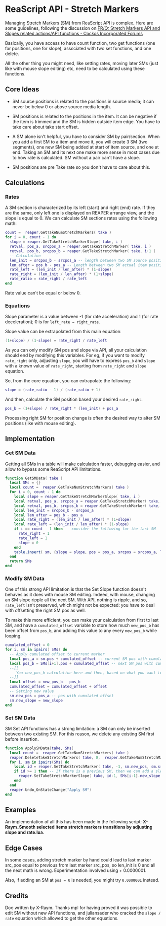 # ReaScript API - Stretch Markers

Managing Stretch Markers (SM) from ReaScript API is complex. Here are some guidelines, following the discussion on [FR/Q: Stretch Markers API and Slopes related actions/API functions - Cockos Incorporated Forums](https://forum.cockos.com/showthread.php?t=248801)

Basically, you have access to have count function, two get functions (one for positions, one for slope), associated with two set functions, and one delete.

All the other thing you might need, like setting rates, moving later SMs (just like with mouse slope editing) etc, need to be calculated using these functions.

## Core Ideas

- SM source positions is related to the positions in source media; it can never be below 0 or above source media length.
- SM positions is related to the positions in the item. It can be negative if the item is trimmed and the SM is hidden outside item edge. You have to take care about take start offset.
- A SM alone isn't helpful, you have to consider SM by pair/section. When you add a first SM to a item and move it, you will create 3 SM (two segments), one new SM being added at start of item source, and one at end. Taking an SM and its next one make more sense in most cases due to how rate is calculated. SM without a pair can't have a slope.

- SM positions are pre Take rate so you don't have to care about this.

## Calculations

### Rates

A SM section is characterized by its left (start) and right (end) rate. If they are the same, only left one is displayed on REAPER arrange view, and the slope is equal to 0. We can calculate SM sections rates using the following math:

```lua
count =  reaper.GetTakeNumStretchMarkers( take )
for i = 0, count - 1 do
  slope = reaper.GetTakeStretchMarkerSlope( take, i )
  retval, pos_a, srcpos_a = reaper.GetTakeStretchMarker( take, i )
  retval, pos_b, srcpos_b = reaper.GetTakeStretchMarker( take, i+1 )
  -- Calculation
  len_init = srcpos_b - srcpos_a -- length between two SM source positions
  len_after = pos_b - pos_a -- Length between two SM actual item positions
  rate_left = (len_init / len_after) * (1-slope)
  rate_right = (len_init / len_after) * (1+slope)
  rate_ratio = rate_right / rate_left
end
```

Rate value can't be equal or below 0.

### Equations

Slope parameter is a value between -1 (for rate acceleration) and 1 (for rate deceleration); 0 is for `left_rate = right_rate`.

Slope value can be extrapolated from this main equation:

```lua
(1+slope) / (1-slope) = rate_right / rate_left
```

As you can only modify SM pos and slope via API, all your calculation should end by modifying this variables. For eg, if you want to modify `rate_right` only, adjusting `slope`, you will have to express `pos_b` and `slope` with a known value of `rate_right`, starting from `rate_right` and `slope` equation. 

So, from the core equation, you can extrapolate the following:

```lua
slope = (rate_ratio - 1) / (rate_ratio + 1)
```

And then, calculate the SM position based your desired `rate_right`.

```lua
pos_b = (1+slope) / rate_right * (len_init) + pos_a
```

Processing right SM for position change is often the desired way to alter SM positions (like with mouse editing).

## Implementation

### Get SM Data

Getting all SMs in a table will make calculation faster, debugging easier, and allow to bypass some ReaScript API limitations.

```lua
function GetSMData( take )
  local SMs = {}
  local count =  reaper.GetTakeNumStretchMarkers( take )
  for i = 0, count - 1 do
    local slope = reaper.GetTakeStretchMarkerSlope( take, i )
    local retval, pos_a, srcpos_a = reaper.GetTakeStretchMarker( take, i )
    local retval, pos_b, srcpos_b = reaper.GetTakeStretchMarker( take, i+1 )
    local len_init = srcpos_b - srcpos_a
    local len_after = pos_b - pos_a
    local rate_right = (len_init / len_after) * (1+slope)
    local rate_left = (len_init / len_after) * (1-slope)
    if i == count - 1 then -- consider the following for the last SM
      rate_right = 1
      rate_left = 1
      slope = 0
    end
    table.insert( sm, {slope = slope, pos = pos_a, srcpos = srcpos_a, len_init = len_init, len_after = len_after, rate_right = rate_right, rate_left = rate_left})
  end
  return SMs
end
```

### Modify SM Data

One of this strong API limitation is that the Set Slope function doesn't behaves as it does with mouse SM editing. Indeed, with mouse, changing an SM slope ripple all the next SM. With API, nothing is ripple, and so, `rate_left` isn't preserved, which might not be expected: you have to deal with offsetting the right SM pos as well.

To make this more efficient, you can make your calculation from first to last SM, and have a `cumulated_offset` variable to store how much `new_pos_b` has been offset from `pos_b`, and adding this value to any every `new_pos_b` while looping.

```lua
cumulated_offset = 0
for i, sm in ipairs( SMs) do
  -- Apply cumulated offset to current marker
  local pos_a = sm.pos + cumulated_offset -- current SM pos with cumulated offset
  local pos_b = SMs[i+1].pos + cumulated_offset -- next SM pos with cumulated offset
  --[[ 
     You new_pos_b calculation here and then, based on what you want to achieve
  --]]
  local offset = new_pos_b - pos_b
  cumulated_offset = cumulated_offset + offset
  -- Setting new value
  sm.new_pos = pos_a -- pos with cumulated offset
  sm.new_slope = new_slope
end
```

### Set SM Data

SM Set API functions has a strong limitation: a SM can only be inserted between two existing SM. For this reason, we delete any existing SM first before insertion.

```lua
function ApplySMData(take, SMs)
  local count =  reaper.GetTakeNumStretchMarkers( take )
  reaper.DeleteTakeStretchMarkers( take, 0,  reaper.GetTakeNumStretchMarkers( take ) ) -- Remove existing SM
  for i, sm in ipairs(SMs) do
    local id = reaper.SetTakeStretchMarker( take, -1, sm.new_pos, sm.srcpos ) -- .new_pos value
    if id >= 1 then -- If there is a previous SM, then we can add a slope to the previous marker
      reaper.SetTakeStretchMarkerSlope( take, id-1, SMs[i-1].new_slope ) -- .new_slope value.
    end
  end
  reaper.Undo_OnStateChange("Apply SM")
end
```

## Examples

An implementation of all this has been made in the following script: **X-Raym_Smooth selected items stretch markers transitions by adjusting slope and rate.lua**.

## Edge Cases

In some cases, adding stretch marker by hand could lead to last marker src_pos equal to previous from last marker src_pos, so len_init is 0 and all the next math is wrong. Experimentation involved using + 0.0000001.

Also, if adding an SM at `pos = 0` is needed, you might try `0.0000001` instead.

## Credits

Doc written by X-Raym. Thanks mpl for having proved it was possible to edit SM without new API functions, and juliansader who cracked the `slope / rate` equation which allowed to get the other equations.

